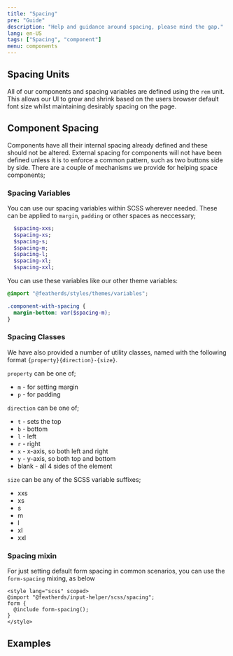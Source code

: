 ```yaml
---
title: "Spacing"
pre: "Guide"
description: "Help and guidance around spacing, please mind the gap."
lang: en-US
tags: ["Spacing", "component"]
menu: components
---
```


## Spacing Units

All of our components and spacing variables are defined using the `rem` unit. This allows our UI to grow and shrink based on the users browser default font size whilst maintaining desirably spacing on the page.

## Component Spacing

Components have all their internal spacing already defined and these should not be altered. External spacing for components will not have been defined unless it is to enforce a common pattern, such as two buttons side by side. There are a couple of mechanisms we provide for helping space components;

### Spacing Variables

You can use our spacing variables within SCSS wherever needed. These can be applied to `margin`, `padding` or other spaces as neccessary;

```scss
  $spacing-xxs;
  $spacing-xs;
  $spacing-s;
  $spacing-m;
  $spacing-l;
  $spacing-xl;
  $spacing-xxl;
```

You can use these variables like our other theme variables:

```scss
@import "@featherds/styles/themes/variables";

.component-with-spacing {
  margin-bottom: var($spacing-m);
}
```

### Spacing Classes

We have also provided a number of utility classes, named with the following format `{property}{direction}-{size}`.

`property` can be one of;

- `m` - for setting margin
- `p` - for padding

`direction` can be one of;

- `t` - sets the top
- `b` - bottom
- `l` - left
- `r` - right
- `x` - x-axis, so both left and right
- `y` - y-axis, so both top and bottom
- blank - all 4 sides of the element

`size` can be any of the SCSS variable suffixes;

- xxs
- xs
- s
- m
- l
- xl
- xxl

### Spacing mixin

For just setting default form spacing in common scenarios, you can use the `form-spacing` mixing, as below

```
<style lang="scss" scoped>
@import "@featherds/input-helper/scss/spacing";
form {
  @include form-spacing();
}
</style>
```

## Examples

<Spacing-SpacingExamples />
